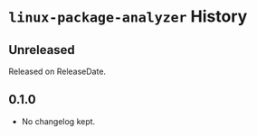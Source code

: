 # `linux-package-analyzer` History

<!-- next-header -->

## Unreleased

Released on ReleaseDate.

## 0.1.0

* No changelog kept.
